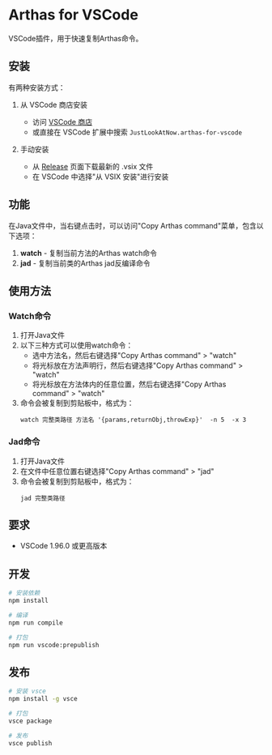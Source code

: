 # Arthas for VSCode

VSCode插件，用于快速复制Arthas命令。

## 安装

有两种安装方式：

1. 从 VSCode 商店安装
   - 访问 [VSCode 商店](https://marketplace.visualstudio.com/items?itemName=JustLookAtNow.arthas-for-vscode)
   - 或直接在 VSCode 扩展中搜索 `JustLookAtNow.arthas-for-vscode`

2. 手动安装
   - 从 [Release](https://github.com/JustLookAtNow/arthas-for-vscode/releases) 页面下载最新的 .vsix 文件
   - 在 VSCode 中选择"从 VSIX 安装"进行安装

## 功能

在Java文件中，当右键点击时，可以访问"Copy Arthas command"菜单，包含以下选项：

1. **watch** - 复制当前方法的Arthas watch命令
2. **jad** - 复制当前类的Arthas jad反编译命令

## 使用方法

### Watch命令

1. 打开Java文件
2. 以下三种方式可以使用watch命令：
   - 选中方法名，然后右键选择"Copy Arthas command" > "watch"
   - 将光标放在方法声明行，然后右键选择"Copy Arthas command" > "watch"
   - 将光标放在方法体内的任意位置，然后右键选择"Copy Arthas command" > "watch"
3. 命令会被复制到剪贴板中，格式为：
   ```
   watch 完整类路径 方法名 '{params,returnObj,throwExp}'  -n 5  -x 3
   ```

### Jad命令

1. 打开Java文件
2. 在文件中任意位置右键选择"Copy Arthas command" > "jad"
3. 命令会被复制到剪贴板中，格式为：
   ```
   jad 完整类路径
   ```

## 要求

- VSCode 1.96.0 或更高版本

## 开发

```bash
# 安装依赖
npm install

# 编译
npm run compile

# 打包
npm run vscode:prepublish
```

## 发布

```bash
# 安装 vsce
npm install -g vsce

# 打包
vsce package

# 发布
vsce publish
``` 